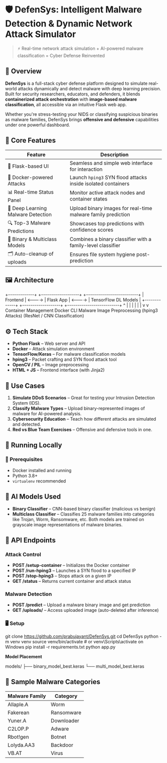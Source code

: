 # 🛡️ DefenSys: Intelligent Malware Detection & Dynamic Network Attack Simulator

> ⚡ Real-time network attack simulation + AI-powered malware classification = Cyber Defense Reinvented

## 🚀 Overview

**DefenSys** is a full-stack cyber defense platform designed to simulate real-world attacks dynamically and detect malware with deep learning precision. Built for security researchers, educators, and defenders, it blends **containerized attack orchestration** with **image-based malware classification**, all accessible via an intuitive Flask web app.

Whether you're stress-testing your NIDS or classifying suspicious binaries as malware families, DefenSys brings **offensive and defensive** capabilities under one powerful dashboard.

## 🧠 Core Features

| Feature                      | Description |
|-----------------------------|-------------|
| 🐍 Flask-based UI           | Seamless and simple web interface for interaction |
| 🐳 Docker-powered Attacks   | Launch `hping3` SYN flood attacks inside isolated containers |
| 📊 Real-time Status Panel   | Monitor active attack nodes and container states |
| 🧠 Deep Learning Malware Detection | Upload binary images for real-time malware family prediction |
| 🔍 Top-3 Malware Predictions | Showcases top predictions with confidence scores |
| 🔐 Binary & Multiclass Models | Combines a binary classifier with a family-level classifier |
| 🗂️ Auto-cleanup of uploads  | Ensures file system hygiene post-prediction |

## 🖼️ Architecture

+-------------+ +-------------------+ +--------------------------+
| Frontend | <----> | Flask App | <----> | TensorFlow DL Models |
+-------------+ +-------------------+ +--------------------------+
        ^             |                     |
        |             |                     |
        |             v                     v
Container Management    Docker CLI        Malware Image Preprocessing
(hping3 Attacks)       (ResNet / CNN Classification)

## ⚙️ Tech Stack

* **Python Flask** – Web server and API
* **Docker** – Attack simulation environment
* **TensorFlow/Keras** – For malware classification models
* **hping3** – Packet crafting and SYN flood attack tool
* **OpenCV / PIL** – Image preprocessing
* **HTML + JS** – Frontend interface (with Jinja2)

## 🔬 Use Cases

1. **Simulate DDoS Scenarios** – Great for testing your Intrusion Detection System (IDS).
2. **Classify Malware Types** – Upload binary-represented images of malware for AI-powered analysis.
3. **Cybersecurity Education** – Teach how different attacks are simulated and detected.
4. **Red vs Blue Team Exercises** – Offensive and defensive tools in one.

## 🧪 Running Locally

### 🔧 Prerequisites

* Docker installed and running
* Python 3.8+
* `virtualenv` recommended


## 🧠 AI Models Used

* **Binary Classifier** – CNN-based binary classifier (malicious vs benign)
* **Multiclass Classifier** – Classifies 25 malware families into categories like Trojan, Worm, Ransomware, etc.
Both models are trained on grayscale image representations of malware binaries.

## 📂 API Endpoints

### Attack Control

* **POST /setup-container** – Initializes the Docker container
* **POST /run-hping3** – Launches a SYN flood to a specified IP
* **POST /stop-hping3** – Stops attack on a given IP
* **GET /status** – Returns current container and attack status

### Malware Detection

* **POST /predict** – Upload a malware binary image and get prediction
* **GET /uploads/<filename>** – Access uploaded image (auto-deleted after inference)

### 🖥️ Setup

git clone https://github.com/prabujayant/DefenSys.git
cd DefenSys
python -m venv venv
source venv/bin/activate  # or venv\Scripts\activate on Windows
pip install -r requirements.txt
python app.py

**Model Placement**

models/
├── binary_model_best.keras
└── multi_model_best.keras

## 🔐 Sample Malware Categories

| Malware Family | Category    |
|----------------|-------------|
| Allaple.A      | Worm        |
| Fakerean       | Ransomware  |
| Yuner.A        | Downloader  |
| C2LOP.P        | Adware      |
| Rbot!gen       | Botnet      |
| Lolyda.AA3     | Backdoor    |
| VB.AT          | Virus       |
